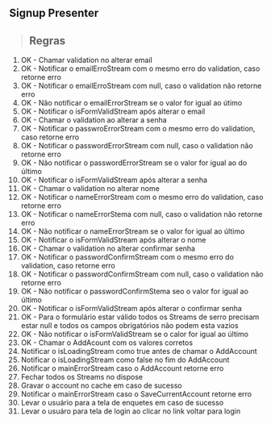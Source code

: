 ## Signup Presenter

> ## Regras
1. OK - Chamar validation no alterar email
2. OK - Notificar o emailErroStream com o mesmo erro do validation, caso retorne erro
3. OK - Notificar o emailErroStream com null, caso o validation não retorne erro
4. OK - Não notificar o emailErrorStream se o valor for igual ao útimo
5. OK - Notificar o isFormValidStream após alterar o email
6. OK - Chamar o validation ao alterar a senha
7. OK - Notificar o passwroErrorStream com o mesmo erro do validation, caso retorne erro
8. OK - Notificar o passwordErrorStream com null, caso o validation não retorne erro
9. OK - Não notificar o passwordErrorStream se o valor for igual ao do último
10. OK - Notificar o isFormValidStream após alterar a senha
11. OK - Chamar o validation no alterar nome
12. OK - Notificar o nameErrorStream com o mesmo erro do validation, caso retorne erro
13. OK - Notificar o nameErrorStema com null, caso o validation não retorne erro
14. OK - Não notificar o nameErrorStream se o valor for igual ao último
15. OK - Notificar o isFormValidStream após alterar o nome
16. OK - Chamar o validation no alterar confirmar senha
17. OK - Notificar o passwordConfirmStream com o mesmo erro do validation, caso retorne erro
18. OK - Notificar o passwordConfirmStream com null, caso o validation não retorne erro
19. OK - Não notificar o passwordConfirmStema seo o valor for igual ao último
20. OK - Notificar o isFormValidStream após alterar o confirmar senha
21. OK - Para o formulário estar válido todos os Streams de serro precisam estar null e todos os campos obrigatórios não podem esta vazios
22. OK - Não notificar o isFormValidStream se o calor for igual ao último
23. OK - Chamar o AddAcount com os valores corretos
24. Notificar o isLoadingStream como true antes de chamar o AddAccount
25. Notificar o isLoadingStream como false no fim do AddAccount
26. Notificar o mainErrorStream caso o AddAccount retorne erro
27. Fechar todos os Streams no dispose
28. Gravar o account no cache em caso de sucesso 
29. Notificar o mainErrorStream caso o SaveCurrentAccount retorne erro
30. Levar o usuário para a tela de enquetes em caso de sucesso
31. Levar o usuáro para tela de login ao clicar no link voltar para login